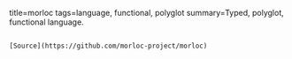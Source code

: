 title=morloc
tags=language, functional, polyglot
summary=Typed, polyglot, functional language.
~~~~~~

[Source](https://github.com/morloc-project/morloc)
